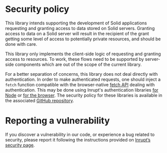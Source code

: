 # Security policy

This library intends supporting the development of Solid applications requesting
and granting access to data stored on Solid servers. Granting access to data on a
Solid server will result in the recipient of the grant getting some level of access
to potentially private resources, and should be done with care.

This library only implements the client-side logic of requesting and granting access
to resources. To work, these flows need to be supported by server-side components
which are out of the scope of the current library.

For a better separation of concerns, this library does not deal directly with
authentication. In order to make authenticated requests, one should inject a `fetch`
function compatible with the browser-native [fetch API](https://developer.mozilla.org/docs/Web/API/WindowOrWorkerGlobalScope/fetch#parameters)
dealing with authentication. This may be done using Inrupt's authentication libraries
[for Node](https://www.npmjs.com/package/@inrupt/solid-client-authn-node) or [for
the browser](https://www.npmjs.com/package/@inrupt/solid-client-authn-browser).
The security policy for these libraries is available in the associated [GitHub repository](https://github.com/inrupt/solid-client-authn-js/blob/main/SECURITY.md).

# Reporting a vulnerability

If you discover a vulnerability in our code, or experience a bug related to security,
please report it following the instructions provided on [Inrupt’s security page](https://inrupt.com/security/).
